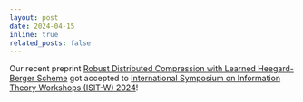 ```yaml
---
layout: post
date: 2024-04-15
inline: true
related_posts: false
---
```


Our recent preprint [Robust Distributed Compression with Learned Heegard-Berger Scheme](https://arxiv.org/abs/2403.08411) got accepted to [International Symposium on Information Theory Workshops (ISIT-W) 2024](https://2024.ieee-isit.org/home)!